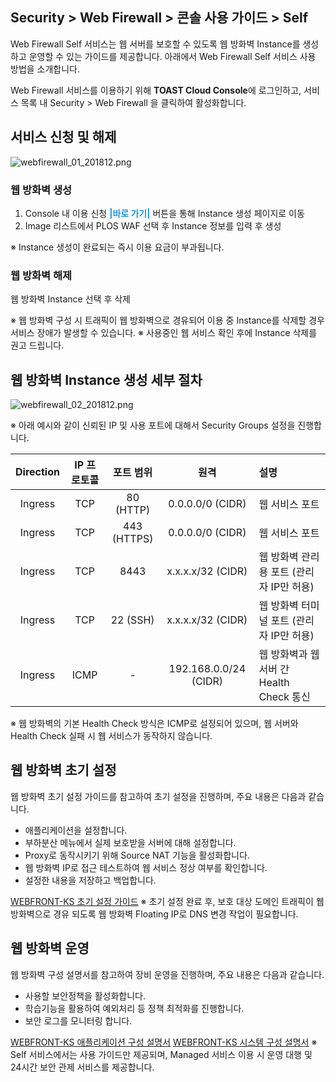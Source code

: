 ## Security > Web Firewall > 콘솔 사용 가이드 > Self

Web Firewall Self 서비스는 웹 서버를 보호할 수 있도록 웹 방화벽 Instance를 생성하고 운영할 수 있는 가이드를 제공합니다.
아래에서 Web Firewall Self 서비스 사용 방법을 소개합니다.

Web Firewall 서비스를 이용하기 위해 **TOAST Cloud Console**에 로그인하고, 서비스 목록 내 Security > Web Firewall 을 클릭하여 활성화합니다.

## 서비스 신청 및 해제

![webfirewall_01_201812.png](https://static.toastoven.net/prod_web_firewall/webfirewall_01_201812.png)

### 웹 방화벽 생성

1. Console 내 이용 신청 <span style="color:#1995dc">**\|바로 가기\|** </span> 버튼을 통해 Instance 생성 페이지로 이동
2. Image 리스트에서 PLOS WAF 선택 후 Instance 정보를 입력 후 생성

※ Instance 생성이 완료되는 즉시 이용 요금이 부과됩니다.

### 웹 방화벽 해제

웹 방화벽 Instance 선택 후 삭제

※ 웹 방화벽 구성 시 트래픽이 웹 방화벽으로 경유되어 이용 중 Instance를 삭제할 경우 서비스 장애가 발생할 수 있습니다.
※ 사용중인 웹 서비스 확인 후에 Instance 삭제를 권고 드립니다.

## 웹 방화벽 Instance 생성 세부 절차

![webfirewall_02_201812.png](https://static.toastoven.net/prod_web_firewall/webfirewall_02_201812.png)

※ 아래 예시와 같이 신뢰된 IP 및 사용 포트에 대해서 Security Groups 설정을 진행합니다.

| Direction | IP 프로토콜 | 포트 범위 | 원격 | 설명 |
| :-------: | :-----: | :---: | :---: | :--- |
| Ingress | TCP | 80 (HTTP) | 0.0.0.0/0 (CIDR) | 웹 서비스 포트 |
| Ingress | TCP | 443 (HTTPS) | 0.0.0.0/0 (CIDR) | 웹 서비스 포트 |
| Ingress | TCP | 8443 | x.x.x.x/32 (CIDR) | 웹 방화벽 관리용 포트 (관리자 IP만 허용) |
| Ingress | TCP | 22 (SSH) | x.x.x.x/32 (CIDR) | 웹 방화벽 터미널 포트 (관리자 IP만 허용) |
| Ingress | ICMP | - | 192.168.0.0/24 (CIDR) | 웹 방화벽과 웹 서버 간 Health Check 통신 |

※ 웹 방화벽의 기본 Health Check 방식은 ICMP로 설정되어 있으며, 웹 서버와 Health Check 실패 시 웹 서비스가 동작하지 않습니다.

## 웹 방화벽 초기 설정

웹 방화벽 초기 설정 가이드를 참고하여 초기 설정을 진행하며, 주요 내용은 다음과 같습니다.

* 애플리케이션을 설정합니다.
* 부하분산 메뉴에서 실제 보호받을 서버에 대해 설정합니다.
* Proxy로 동작시키기 위해 Source NAT 기능을 활성화합니다.
* 웹 방화벽 IP로 접근 테스트하여 웹 서비스 정상 여부를 확인합니다.
* 설정한 내용을 저장하고 백업합니다.

[WEBFRONT-KS 초기 설정 가이드](http://static.toastoven.net/prod_web_firewall/WEBFRONT-KS_초기%20설정%20가이드.pptx)
※ 초기 설정 완료 후, 보호 대상 도메인 트래픽이 웹 방화벽으로 경유 되도록 웹 방화벽 Floating IP로 DNS 변경 작업이 필요합니다.

## 웹 방화벽 운영

웹 방화벽 구성 설명서를 참고하여 장비 운영을 진행하며, 주요 내용은 다음과 같습니다.

* 사용할 보안정책을 활성화합니다.
* 학습기능을 활용하여 예외처리 등 정책 최적화를 진행합니다.
* 보안 로그를 모니터링 합니다.

[WEBFRONT-KS 애플리케이션 구성 설명서](http://static.toastoven.net/prod_web_firewall/WEBFRONT-KS_애플리케이션%20구성%20설명서.pdf)
[WEBFRONT-KS 시스템 구성 설명서](http://static.toastoven.net/prod_web_firewall/WEBFRONT-KS_시스템%20구성%20설명서.pdf)
※ Self 서비스에서는 사용 가이드만 제공되며, Managed 서비스 이용 시 운영 대행 및 24시간 보안 관제 서비스를 제공합니다.